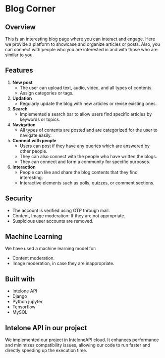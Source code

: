 # Blog Corner

## Overview

This is an interesting blog page where you can interact and engage. Here we provide a platform to showcase and organize articles or posts. Also, you can connect with people who you are interested in and with those who are similar to you.

## Features
1. **New post**
   - The user can upload text, audio, video, and all types of contents.
   - Assign categories or tags.
2. **Updation**
   - Regularly update the blog with new articles or revise existing ones.
3. **Search**
   - Implemented a search bar to allow users find specific articles by keywords or topics.
4. **Navigation**
   - All types of contents are posted and are categorized for the user to navigate easily.
5. **Connect with people**
   - Users can post if they have any queries which are answered by other people.
   - They can also connect with the people who have written the blogs.
   - They can connect and form a community for specific purposes.
6. **Interaction**
   - People can like and share the blog contents that they find interesting.
   - Interactive elements such as polls, quizzes, or comment sections.

## Security
- The account is verified using OTP through mail.
- Content, Image moderation: If they are not appropriate.
- Suspicious user accounts are removed.

## Machine Learning
We have used a machine learning model for:
- Content moderation.
- Image moderation, in case they are inappropriate.

## Built with
- Intelone API
- Django
- Python jupyter
- Tensorflow
- MySQL

## Intelone API in our project
We implemented our project in InteloneAPI cloud. It enhances performance and minimizes compatibility issues, allowing our code to run faster and directly speeding up the execution time.

